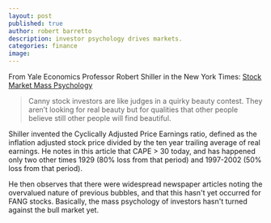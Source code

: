 ```yaml
---
layout: post
published: true
author: robert barretto
description: investor psychology drives markets.
categories: finance
image:
---
```

From Yale Economics Professor Robert Shiller in the New York Times: [Stock Market Mass Psychology](https://www.nytimes.com/2017/09/15/business/stock-market-mass-psychology.html?smid=tw-share)

> Canny stock investors are like judges in a quirky beauty contest. They aren’t looking for real beauty but for qualities that other people believe still other people will find beautiful.

Shiller invented the Cyclically Adjusted Price Earnings ratio, defined as the inflation adjusted stock price divided by the ten year trailing average of real earnings.  He notes in this article that CAPE > 30 today, and has happened only two other times 1929 (80% loss from that period) and 1997-2002 (50% loss from that period).

He then observes that there were widespread newspaper articles noting the overvalued nature of previous bubbles, and that this hasn't yet occurred for FANG stocks.  Basically, the mass psychology of investors hasn't turned against the bull market yet.
